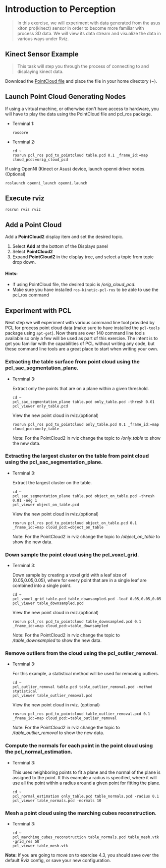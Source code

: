 # Introduction to Perception
>In this exercise, we will experiment with data generated from the asus xiton pro(kinect) sensor in order to become more familiar with process 3D data. We will view its data stream and visualize the data in various ways under Rviz. 

## Kinect Sensor Example
>This task will step you through the process of connecting to and displaying kinect data.

Download the [PointCloud file](https://github.com/ros-industrial/industrial_training/blob/kinetic/gh_pages/_downloads/table.pcd) and place the file in your home directory (~).

## Launch Point Cloud Generating Nodes
If using a virtual machine, or otherwise don't have access to hardware, you will have to play the data using the PointCloud file and pcl_ros package.

* Terminal 1:
  ```
  roscore
  ```
* Terminal 2:
  ```
  cd ~
  rosrun pcl_ros pcd_to_pointcloud table.pcd 0.1 _frame_id:=map cloud_pcd:=orig_cloud_pcd
  ```

If using OpenNI (Kinect or Asus) device, launch openni driver nodes. (Optional)

```
roslaunch openni_launch openni.launch
```

## Execute rviz

```
rosrun rviz rviz
```

## Add a Point Cloud
Add a **PointCloud2** display item and set the desired topic.

1. Select **Add** at the bottom of the Displays panel
1. Select **PointCloud2**
1. Expand **PointCloud2** in the display tree, and select a topic from topic drop down.
#### Hints:
* If using PointCloud file, the desired topic is */orig_cloud_pcd*.
* Make sure you have installed `ros-kinetic-pcl-ros` to be able to use the pcl_ros command

## Experiment with PCL
   Next step we will experiment with various command line tool provided by PCL for process point cloud data (make sure to have installed the `pcl-tools` package using `apt-get`). Now there are over 140 command line tools available so only a few will be used as part of this exercise. The intent is to get you familiar with the capabilities of PCL without writing any code, but these command line tools are a great place to start when writing your own.

### Extracting the table surface from point cloud using the pcl_sac_segmentation_plane.

* Terminal 3:

  Extract only the points that are on a plane within a given threshold.
  ```
  cd ~
  pcl_sac_segmentation_plane table.pcd only_table.pcd -thresh 0.01
  pcl_viewer only_table.pcd
  ```
  View the new point cloud in rviz.(optional)
  ```
  rosrun pcl_ros pcd_to_pointcloud only_table.pcd 0.1 _frame_id:=map cloud_pcd:=only_table
  ```
  Note: For the PointCloud2 in rviz change the topic to */only_table* to show the new data.
  
### Extracting the largest cluster on the table from point cloud using the pcl_sac_segmentation_plane.

* Terminal 3:

  Extract the largest cluster on the table.
  ```
  cd ~
  pcl_sac_segmentation_plane table.pcd object_on_table.pcd -thresh 0.01 -neg 1
  pcl_viewer object_on_table.pcd
  ```
  View the new point cloud in rviz.(optional)
  ```
  rosrun pcl_ros pcd_to_pointcloud object_on_table.pcd 0.1 _frame_id:=map cloud_pcd:=object_on_table
  ```
  Note: For the PointCloud2 in rviz change the topic to */object_on_table* to show the new data.

### Down sample the point cloud using the pcl_voxel_grid.

* Terminal 3:

  Down sample by creating a voxel grid with a leaf size of (0.05,0.05,0.05), where for every point that are in a single leaf are combined into a single point.
  ```
  cd ~
  pcl_voxel_grid table.pcd table_downsampled.pcd -leaf 0.05,0.05,0.05
  pcl_viewer table_downsampled.pcd
  ```
  View the new point cloud in rviz.(optional)
  ```
  rosrun pcl_ros pcd_to_pointcloud table_downsampled.pcd 0.1 _frame_id:=map cloud_pcd:=table_downsampled
  ```
  Note: For the PointCloud2 in rviz change the topic to */table_downsampled* to show the new data.

### Remove outliers from the cloud using the pcl_outlier_removal.

* Terminal 3:

  For this example, a statistical method will be used for removing outliers.
  ```
  cd ~
  pcl_outlier_removal table.pcd table_outlier_removal.pcd -method statistical
  pcl_viewer table_outlier_removal.pcd
  ```
  View the new point cloud in rviz. (optional)
  ```
  rosrun pcl_ros pcd_to_pointcloud table_outlier_removal.pcd 0.1 _frame_id:=map cloud_pcd:=table_outlier_removal
  ```
  Note: For the PointCloud2 in rviz change the topic to */table_outlier_removal* to show the new data.

### Compute the normals for each point in the point cloud using the pcl_normal_estimation.

* Terminal 3:

  This uses neighboring points to fit a plane and the normal of the plane is assigned to the point. It this example a radius is specified, where it will use all the point within a radius around a given point for fitting the plane.
  ```
  cd ~
  pcl_normal_estimation only_table.pcd table_normals.pcd -radius 0.1
  pcl_viewer table_normals.pcd -normals 10
  ```

### Mesh a point cloud using the marching cubes reconstruction.

* Terminal 3:

  ```
  cd ~
  pcl_marching_cubes_reconstruction table_normals.pcd table_mesh.vtk -grid_res 50
  pcl_viewer table_mesh.vtk
  ```

**Note:** If you are going to move on to exercise 4.3, you should save over the default Rviz config, or save your new configuration.
